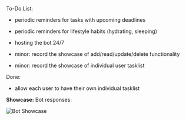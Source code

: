To-Do List:

- periodic reminders for tasks with upcoming deadlines
- periodic reminders for lifestyle habits (hydrating, sleeping)
- hosting the bot 24/7


- minor: record the showcase of add/read/update/delete functionality
- minor: record the showcase of individual user tasklist

Done:
- allow each user to have their own individual tasklist

**Showcase:**
Bot responses:

![Bot Showcase](https://github.com/eh15/task-lifestyle-manager/blob/master/bot_showcase.gif)